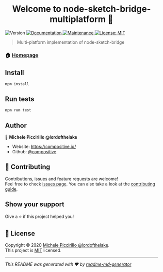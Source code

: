 <h1 align="center">Welcome to node-sketch-bridge-multiplatform 👋</h1>
<p>
  <img alt="Version" src="https://img.shields.io/badge/version-0.1.0-blue.svg?cacheSeconds=2592000" />
  <a href="https://github.com/compositive/node-sketch-bridge-multiplatform#readme" target="_blank">
    <img alt="Documentation" src="https://img.shields.io/badge/documentation-yes-brightgreen.svg" />
  </a>
  <a href="https://github.com/compositive/node-sketch-bridge-multiplatform/graphs/commit-activity" target="_blank">
    <img alt="Maintenance" src="https://img.shields.io/badge/Maintained%3F-yes-green.svg" />
  </a>
  <a href="https://github.com/compositive/node-sketch-bridge-multiplatform/blob/master/LICENSE" target="_blank">
    <img alt="License: MIT" src="https://img.shields.io/github/license/compositive/node-sketch-bridge-multiplatform" />
  </a>
</p>

> Multi-platform implementation of node-sketch-bridge

### 🏠 [Homepage](https://github.com/compositive/node-sketch-bridge-multiplatform#readme)

## Install

```sh
npm install
```

## Run tests

```sh
npm run test
```

## Author

👤 **Michele Piccirillo @lordofthelake**

- Website: https://compositive.io/
- Github: [@compositive](https://github.com/CompositiveHQ)

## 🤝 Contributing

Contributions, issues and feature requests are welcome!<br />Feel free to check [issues page](https://github.com/compositive/node-sketch-bridge-multiplatform/issues). You can also take a look at the [contributing guide](https://github.com/compositive/node-sketch-bridge-multiplatform/blob/master/CONTRIBUTING.md).

## Show your support

Give a ⭐️ if this project helped you!

## 📝 License

Copyright © 2020 [Michele Piccirillo @lordofthelake](https://github.com/compositive).<br />
This project is [MIT](https://github.com/compositive/node-sketch-bridge-multiplatform/blob/master/LICENSE) licensed.

---

_This README was generated with ❤️ by [readme-md-generator](https://github.com/kefranabg/readme-md-generator)_
